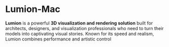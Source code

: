 # Lumion-Mac
**Lumion** is a powerful **3D visualization and rendering solution** built for architects, designers, and visualization professionals who need to turn their models into captivating visual stories. Known for its speed and realism, Lumion combines performance and artistic control
